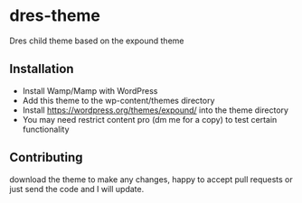 # dres-theme
Dres child theme based on the expound theme

## Installation
* Install Wamp/Mamp with WordPress
* Add this theme to the wp-content/themes directory
* Install https://wordpress.org/themes/expound/ into the theme directory
* You may need restrict content pro (dm me for a copy) to test certain functionality

## Contributing
download the theme to make any changes, happy to accept pull requests or just send the code and I will update.
